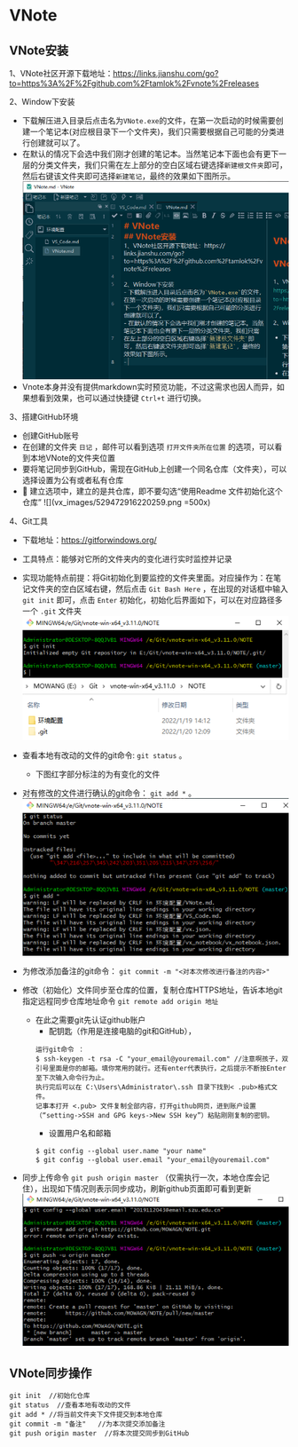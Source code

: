 # VNote
## VNote安装
1、VNote社区开源下载地址：https://links.jianshu.com/go?to=https%3A%2F%2Fgithub.com%2Ftamlok%2Fvnote%2Freleases

2、Window下安装
- 下载解压进入目录后点击名为`VNote.exe`的文件，在第一次启动的时候需要创建一个笔记本(对应根目录下一个文件夹)，我们只需要根据自己可能的分类进行创建就可以了。
- 在默认的情况下会选中我们刚才创建的笔记本。当然笔记本下面也会有更下一层的分类文件夹，我们只需在左上部分的空白区域右键选择`新建根文件夹`即可，然后右键该文件夹即可选择`新建笔记`，最终的效果如下图所示。
![](vx_images/175234611226454.png)
- Vnote本身并没有提供markdown实时预览功能，不过这需求也因人而异，如果想看到效果，也可以通过快捷键 `Ctrl+t` 进行切换。

3、搭建GitHub环境
- 创建GitHub账号
- 在创建的文件夹 `日记` ，邮件可以看到选项 `打开文件夹所在位置` 的选项，可以看到本地VNote的文件夹位置
- 要将笔记同步到GitHub，需现在GitHub上创建一个同名仓库（文件夹），可以选择设置为公有或者私有仓库
- 🐖 建立选项中，建立的是共仓库，即不要勾选“使用Readme 文件初始化这个仓库”
![](vx_images/529472916220259.png =500x)


4、Git工具
- 下载地址：https://gitforwindows.org/
- 工具特点：能够对它所的文件夹内的变化进行实时监控并记录
- 实现功能特点前提：将Git初始化到要监控的文件夹里面。对应操作为：在笔记文件夹的空白区域右键，然后点击 `Git Bash Here` ，在出现的对话框中输入 `git init` 即可，点击 `Enter` 初始化，初始化后界面如下，可以在对应路径多一个 `.git` 文件夹
![](vx_images/581531012246620.png)
![](vx_images/214271112239289.png)
- 查看本地有改动的文件的git命令:  `git status` 。
    - 下图红字部分标注的为有变化的文件
- 对有修改的文件进行确认的git命令： `git add *` 。
![](vx_images/551241512235844.png)
- 为修改添加备注的git命令： `git commit -m "<对本次修改进行备注的内容>"`
- 修改（初始化）文件同步至仓库的位置，复制仓库HTTPS地址，告诉本地git指定远程同步仓库地址命令 `git remote add origin 地址` 
    - 在此之需要git先认证github账户
        - 配钥匙（作用是连接电脑的git和GitHub），
        ```
        运行git命令 ：
        $ ssh-keygen -t rsa -C "your_email@youremail.com" //注意啊孩子，双引号里面是你的邮箱。填你常用的就行。还有enter代表执行，之后提示不断按Enter至下次输入命令行为止。
        执行完后可以在 C:\Users\Administrator\.ssh 目录下找到< .pub>格式文件。
        记事本打开 <.pub> 文件复制全部内容，打开github网页，进到账户设置（“setting->SSH and GPG keys->New SSH key”）粘贴刚刚复制的密钥。
        ```
        - 设置用户名和邮箱
        ```
        $ git config --global user.name "your name"
        $ git config --global user.email "your_email@youremail.com"
        ```
        
- 同步上传命令 `git push origin master` （仅需执行一次，本地仓库会记住），出现如下情况则表示同步成功，刷新github页面即可看到更新
![](vx_images/427382313231598.png)
## VNote同步操作
```
git init  //初始化仓库
git status  //查看本地有改动的文件
git add * //将当前文件夹下文件提交到本地仓库
git commit -m "备注"   //为本次提交添加备注
git push origin master  //将本次提交同步到GitHub
```

